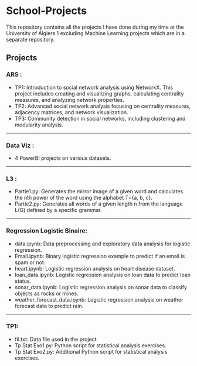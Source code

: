 # School-Projects
This repository contains all the projects I have done during my time at the University of Algiers 1 excluding Machine Learning projects which are in a separate repository.

## Projects
### ARS :
- TP1: Introduction to social network analysis using NetworkX. This project includes creating and visualizing graphs, calculating centrality measures, and analyzing network properties.
- TP2: Advanced social network analysis focusing on centrality measures, adjacency matrices, and network visualization.
- TP3: Community detection in social networks, including clustering and modularity analysis.
---
### Data Viz :
- 4 PowerBI projects on various datasets.
---
### L3 :
- Partie1.py: Generates the mirror image of a given word and calculates the nth power of the word using the alphabet T={a, b, c}.
- Partie2.py: Generates all words of a given length n from the language L(G) defined by a specific grammar.
---
### Regression Logistic Binaire:
- data.ipynb: Data preprocessing and exploratory data analysis for logistic regression.
- Email.ipynb: Binary logistic regression example to predict if an email is spam or not.
- heart.ipynb: Logistic regression analysis on heart disease dataset.
- loan_data.ipynb: Logistic regression analysis on loan data to predict loan status.
- sonar_data.ipynb: Logistic regression analysis on sonar data to classify objects as rocks or mines.
- weather_forecast_data.ipynb: Logistic regression analysis on weather forecast data to predict rain.
---
### TP1:
- fil.txt: Data file used in the project.
- Tp Stat Exo1.py: Python script for statistical analysis exercises.
- Tp Stat Exo2.py: Additional Python script for statistical analysis exercises.
